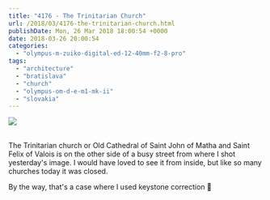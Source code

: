 ```yaml
---
title: "4176 - The Trinitarian Church"
url: /2018/03/4176-the-trinitarian-church.html
publishDate: Mon, 26 Mar 2018 18:00:54 +0000
date: 2018-03-26 20:00:54
categories: 
  - "olympus-m-zuiko-digital-ed-12-40mm-f2-8-pro"
tags: 
  - "architecture"
  - "bratislava"
  - "church"
  - "olympus-om-d-e-m1-mk-ii"
  - "slovakia"
---
```

<div class="container">
<div class="center"><a target="_blank" href="https://d25zfm9zpd7gm5.cloudfront.net/1200x1200/2017/20170605_142627_lr.jpg"><img class="webfeedsFeaturedVisual" src="https://d25zfm9zpd7gm5.cloudfront.net/0600x0600/2017/20170605_142627_lr.jpg" /></a></div>
</div>
<br />

The Trinitarian church or Old Cathedral of Saint John of Matha and Saint Felix of Valois is on the other side of a busy street from where I shot yesterday's image. I would have loved to see it from inside, but like so many churches today it was closed.

By the way, that's a case where I used keystone correction 🙂
